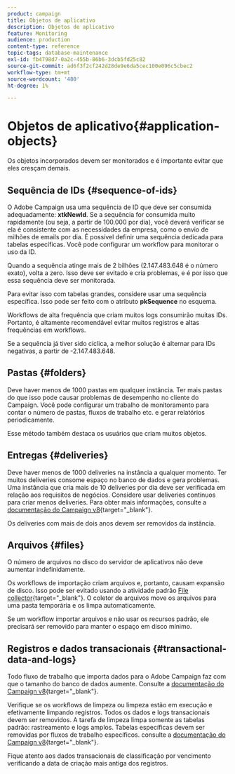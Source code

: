 ```yaml
---
product: campaign
title: Objetos de aplicativo
description: Objetos de aplicativo
feature: Monitoring
audience: production
content-type: reference
topic-tags: database-maintenance
exl-id: fb4798d7-0a2c-455b-86b6-3dcb5fd25c82
source-git-commit: ad6f3f2cf242d28de9e6da5cec100e096c5cbec2
workflow-type: tm+mt
source-wordcount: '480'
ht-degree: 1%

---
```


# Objetos de aplicativo{#application-objects}



Os objetos incorporados devem ser monitorados e é importante evitar que eles cresçam demais.

## Sequência de IDs {#sequence-of-ids}

O Adobe Campaign usa uma sequência de ID que deve ser consumida adequadamente: **xtkNewId**. Se a sequência for consumida muito rapidamente (ou seja, a partir de 100.000 por dia), você deverá verificar se ela é consistente com as necessidades da empresa, como o envio de milhões de emails por dia. É possível definir uma sequência dedicada para tabelas específicas. Você pode configurar um workflow para monitorar o uso da ID.

Quando a sequência atinge mais de 2 bilhões (2.147.483.648 é o número exato), volta a zero. Isso deve ser evitado e cria problemas, e é por isso que essa sequência deve ser monitorada.

Para evitar isso com tabelas grandes, considere usar uma sequência específica. Isso pode ser feito com o atributo **pkSequence** no esquema.

Workflows de alta frequência que criam muitos logs consumirão muitas IDs. Portanto, é altamente recomendável evitar muitos registros e altas frequências em workflows.

Se a sequência já tiver sido cíclica, a melhor solução é alternar para IDs negativas, a partir de -2.147.483.648.

## Pastas {#folders}

Deve haver menos de 1000 pastas em qualquer instância. Ter mais pastas do que isso pode causar problemas de desempenho no cliente do Campaign. Você pode configurar um trabalho de monitoramento para contar o número de pastas, fluxos de trabalho etc. e gerar relatórios periodicamente.

Esse método também destaca os usuários que criam muitos objetos.

## Entregas {#deliveries}

Deve haver menos de 1000 deliveries na instância a qualquer momento. Ter muitos deliveries consome espaço no banco de dados e gera problemas. Uma instância que cria mais de 10 deliveries por dia deve ser verificada em relação aos requisitos de negócios. Considere usar deliveries contínuos para criar menos deliveries. Para obter mais informações, consulte a [documentação do Campaign v8](https://experienceleague.adobe.com/docs/campaign/automation/workflows/wf-activities/action-activities/continuous-delivery.html){target="_blank"}.

Os deliveries com mais de dois anos devem ser removidos da instância.

## Arquivos {#files}

O número de arquivos no disco do servidor de aplicativos não deve aumentar indefinidamente.

Os workflows de importação criam arquivos e, portanto, causam expansão de disco. Isso pode ser evitado usando a atividade padrão [File collector](https://experienceleague.adobe.com/docs/campaign/automation/workflows/wf-activities/event-activities/file-collector.html){target="_blank"}. O coletor de arquivos move os arquivos para uma pasta temporária e os limpa automaticamente.

Se um workflow importar arquivos e não usar os recursos padrão, ele precisará ser removido para manter o espaço em disco mínimo.

## Registros e dados transacionais {#transactional-data-and-logs}

Todo fluxo de trabalho que importa dados para o Adobe Campaign faz com que o tamanho do banco de dados aumente. Consulte a [documentação do Campaign v8](https://experienceleague.adobe.com/docs/campaign/automation/workflows/introduction/use-workflow-data.html){target="_blank"}.

Verifique se os workflows de limpeza ou limpeza estão em execução e efetivamente limpando registros. Todos os dados e logs transacionais devem ser removidos. A tarefa de limpeza limpa somente as tabelas padrão: rastreamento e logs amplos. Tabelas específicas devem ser removidas por fluxos de trabalho específicos. consulte a [documentação do Campaign v8](https://experienceleague.adobe.com/docs/campaign/automation/workflows/monitoring-workflows/monitor-workflow-execution.html){target="_blank"}.

Fique atento aos dados transacionais de classificação por vencimento verificando a data de criação mais antiga dos registros.
